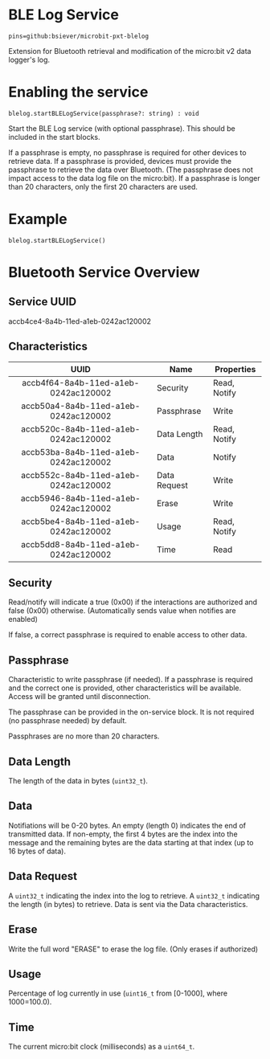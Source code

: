# BLE Log Service

```package
pins=github:bsiever/microbit-pxt-blelog
```

Extension for Bluetooth retrieval and modification of the micro:bit v2 data logger's log.

# Enabling the service

```sig
blelog.startBLELogService(passphrase?: string) : void
```

Start the BLE Log service (with optional passphrase).  This should be included in the start blocks.

If a passphrase is empty, no passphrase is required for other devices to retrieve data.  If a passphrase is provided, devices must provide the passphrase to retrieve the data over Bluetooth. (The passphrase does not impact access to the data log file on the micro:bit).  If a passphrase is longer than 20 characters, only the first 20 characters are used.

# Example

```block
blelog.startBLELogService()
```


# Bluetooth Service Overview 


## Service UUID

accb4ce4-8a4b-11ed-a1eb-0242ac120002
## Characteristics

| UUID | Name |  Properties |
|:----:|------|-------------|
|accb4f64-8a4b-11ed-a1eb-0242ac120002 | Security  | Read, Notify|
|accb50a4-8a4b-11ed-a1eb-0242ac120002 | Passphrase |Write |
|accb520c-8a4b-11ed-a1eb-0242ac120002 | Data Length       | Read, Notify |
|accb53ba-8a4b-11ed-a1eb-0242ac120002 | Data       | Notify |
|accb552c-8a4b-11ed-a1eb-0242ac120002 | Data Request       |Write|
|accb5946-8a4b-11ed-a1eb-0242ac120002 | Erase        | Write |
|accb5be4-8a4b-11ed-a1eb-0242ac120002 | Usage        | Read, Notify |
|accb5dd8-8a4b-11ed-a1eb-0242ac120002 | Time        | Read |

## Security

Read/notify will indicate a true (0x00) if the interactions are authorized and false (0x00) otherwise. (Automatically sends value when notifies are enabled)

If false, a correct passphrase is required to enable access to other data. 

## Passphrase

Characteristic to write passphrase (if needed).  If a passphrase is required and the correct one is provided, other characteristics will be available.  Access will be granted until disconnection.

The passphrase can be provided in the on-service block.  It is not required (no passphrase needed) by default.

Passphrases are no more than 20 characters.
## Data Length

The length of the data in bytes (`uint32_t`).

## Data

Notifiations will be 0-20 bytes.  An empty (length 0) indicates the end of transmitted data.  If non-empty, the first 4 bytes are the index into the message and the remaining bytes are the data starting at that index (up to 16 bytes of data).

## Data Request

A `uint32_t` indicating the index into the log to retrieve.  A `uint32_t` indicating the length (in bytes) to retrieve.  Data is sent via the Data characteristics.
## Erase

Write the full word "ERASE" to erase the log file. (Only erases if authorized)

## Usage

Percentage of log currently in use (`uint16_t` from [0-1000], where 1000=100.0). 

## Time

The current micro:bit clock (milliseconds) as a `uint64_t`.

<script src="https://makecode.com/gh-pages-embed.js"></script>
<script>makeCodeRender("{{ site.makecode.home_url }}", "{{ site.github.owner_name }}/{{ site.github.repository_name }}");</script>
